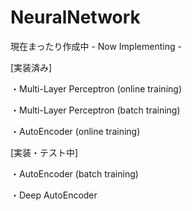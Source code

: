 NeuralNetwork
=============
現在まったり作成中 - Now Implementing -

[実装済み]

・Multi-Layer Perceptron (online training)

・Multi-Layer Perceptron (batch training)

・AutoEncoder (online training)

[実装・テスト中]

・AutoEncoder (batch training)

・Deep AutoEncoder
